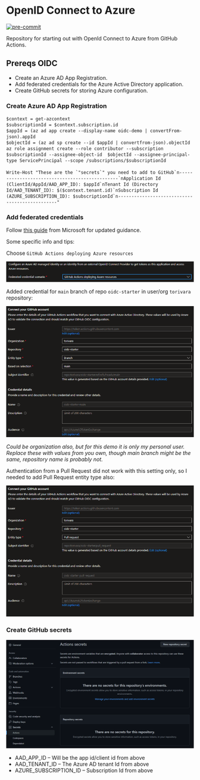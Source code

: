 # OpenID Connect to Azure

[![pre-commit](https://img.shields.io/badge/pre--commit-enabled-brightgreen?logo=pre-commit&logoColor=white)](https://github.com/pre-commit/pre-commit)

Repository for starting out with OpenId Connect to Azure from GitHub Actions.

## Prereqs OIDC

- Create an Azure AD App Registration.
- Add federated credentials for the Azure Active Directory application.
- Create GitHub secrets for storing Azure configuration.

### Create Azure AD App Registration

```pwsh
$context = get-azcontext
$subscriptionId = $context.subscription.id
$appId = (az ad app create --display-name oidc-demo | convertFrom-json).appId
$objectId = (az ad sp create --id $appId | convertfrom-json).objectId
az role assignment create --role contributor --subscription $subscriptionId --assignee-object-id  $objectId --assignee-principal-type ServicePrincipal --scope /subscriptions/$subscriptionId

Write-Host "These are the `"secrets`" you need to add to GitHub`n-----------------------------------------------`nApplication Id (ClientId/AppId/AAD_APP_ID): $appId`nTenant Id (Directory Id/AAD_TENANT_ID): $($context.tenant.id)`nSubscription Id (AZURE_SUBSCRIPTION_ID): $subscriptionId`n-----------------------------------------------"
```

### Add federated credentials

Follow [this guide](https://docs.microsoft.com/en-us/azure/developer/github/connect-from-azure?tabs=azure-portal%2Cwindows#add-federated-credentials) from Microsoft for updated guidance.

Some specific info and tips:

Choose `GitHub Actions deploying Azure resources`

![](.img/2022-05-15-20-39-46.png)

Added credential for `main` branch of repo `oidc-starter` in user/org `torivara` repository:

![](.img/2022-05-15-20-42-02.png)

*Could be organization also, but for this demo it is only my personal user.*
*Replace these with values from you own, though main branch might be the same, repository name is probably not.*

Authentication from a Pull Request did not work with this setting only, so I needed to add Pull Request entity type also:

![](.img/2022-05-15-20-42-28.png)

### Create GitHub secrets

![](.img/2022-05-13-13-44-54.png)

- AAD_APP_ID – Will be the app id/client id from above
- AAD_TENANT_ID – The Azure AD tenant Id from above
- AZURE_SUBSCRIPTION_ID – Subscription Id from above

